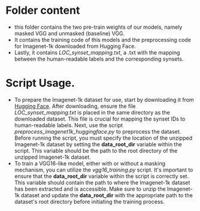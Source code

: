 # Folder content

- this folder contains the two pre-train weights of our models, namely masked VGG and unmasked (baseline) VGG.
- It contains the training code of this models and the preprocessing code for Imagenet-1k downloaded from Hugging Face.
- Lastly, it contains *LOC_synset_mapping.txt*, a .txt with the mapping between the human-readable labels and the corresponding synsets.

# Script Usage.

- To prepare the Imagenet-1k dataset for use, start by downloading it from [Hugging Face](https://huggingface.co/datasets/imagenet-1k). After downloading, ensure the file *LOC_synset_mapping.txt* is placed in the same directory as the downloaded dataset. This file is crucial for mapping the synset IDs to human-readable labels.
Next, use the script *preprocess_imagenet1k_huggingface.py* to preprocess the dataset. Before running the script, you must specify the location of the unzipped Imagenet-1k dataset by setting the **data_root_dir** variable within the script. This variable should be the path to the root directory of the unzipped Imagenet-1k dataset.
- To train a VGG16-like model, either with or without a masking mechanism, you can utilize the *vgg16_training.py* script. It's important to ensure that the **data_root_dir** variable within the script is correctly set. This variable should contain the path to where the Imagenet-1k dataset has been extracted and is accessible. Make sure to unzip the Imagenet-1k dataset and update the **data_root_dir** with the appropriate path to the dataset's root directory before initiating the training process.
